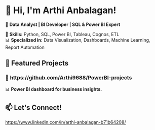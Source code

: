
# 👋 Hi, I'm Arthi Anbalagan!  
🎯 **Data Analyst | BI Developer | SQL & Power BI Expert**  

🚀 **Skills:** Python, SQL, Power BI, Tableau, Cognos, ETL  
📊 **Specialized in:** Data Visualization, Dashboards, Machine Learning, Report Automation  

## 📌 Featured Projects  
### 🚀  https://github.com/Arthi9688/PowerBI-projects
📊 **Power BI dashboard for business insights.**  

## 📫 Let's Connect!  
https://www.linkedin.com/in/arthi-anbalagan-b71b64208/
